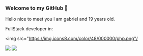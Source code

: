 ### Welcome to my GitHub 💜

Hello nice to meet you I am gabriel and 19 years old.



FullStack developer in:


<img src="https://img.icons8.com/color/48/000000/php.png"/

<img src="https://img.icons8.com/color/48/000000/javascript.png"/>

<img src="https://img.icons8.com/color/48/000000/python.png"/>

<!--
**piassa157/piassa157** is a ✨ _special_ ✨ repository because its `README.md` (this file) appears on your GitHub profile.

Here are some ideas to get you started:

- 🔭 I’m currently working on ...
- 🌱 I’m currently learning ...
- 👯 I’m looking to collaborate on ...
- 🤔 I’m looking for help with ...
- 💬 Ask me about ...
- 📫 How to reach me: ...
- 😄 Pronouns: ...
- ⚡ Fun fact: ...
-->
